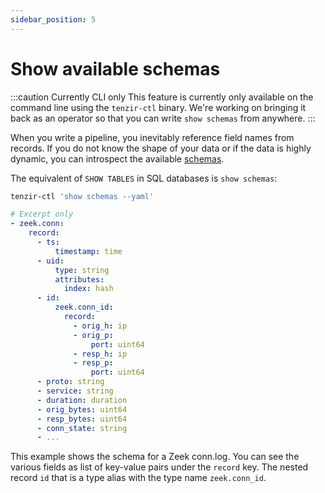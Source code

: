 ```yaml
---
sidebar_position: 5
---
```


# Show available schemas

:::caution Currently CLI only
This feature is currently only available on the command line using the
`tenzir-ctl` binary. We're working on bringing it back as an operator so that
you can write `show schemas` from anywhere.
:::

When you write a pipeline, you inevitably reference field names from records. If
you do not know the shape of your data or if the data is highly dynamic, you can
introspect the available [schemas](../data-model/schemas.md).

The equivalent of `SHOW TABLES` in SQL databases is `show schemas`:

```bash
tenzir-ctl 'show schemas --yaml'
```

```yaml
# Excerpt only
- zeek.conn:
    record:
      - ts:
          timestamp: time
      - uid:
          type: string
          attributes:
            index: hash
      - id:
          zeek.conn_id:
            record:
              - orig_h: ip
              - orig_p:
                  port: uint64
              - resp_h: ip
              - resp_p:
                  port: uint64
      - proto: string
      - service: string
      - duration: duration
      - orig_bytes: uint64
      - resp_bytes: uint64
      - conn_state: string
      - ...
```

This example shows the schema for a Zeek conn.log. You can see the various
fields as list of key-value pairs under the `record` key. The nested record `id`
that is a type alias with the type name `zeek.conn_id`.
